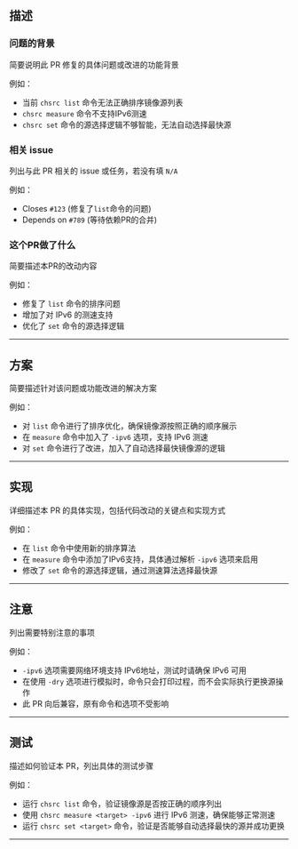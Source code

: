 ## 描述

### 问题的背景

简要说明此 PR 修复的具体问题或改进的功能背景

例如：

- 当前 `chsrc list` 命令无法正确排序镜像源列表
- `chsrc measure` 命令不支持IPv6测速
- `chsrc set` 命令的源选择逻辑不够智能，无法自动选择最快源

### 相关 issue

列出与此 PR 相关的 issue 或任务，若没有填 `N/A`

例如：

- Closes `#123` (修复了`list`命令的问题)
- Depends on `#789` (等待依赖PR的合并)

### 这个PR做了什么

简要描述本PR的改动内容

例如：

- 修复了 `list` 命令的排序问题
- 增加了对 IPv6 的测速支持
- 优化了 `set` 命令的源选择逻辑

---

## 方案

简要描述针对该问题或功能改进的解决方案

例如：

- 对 `list` 命令进行了排序优化，确保镜像源按照正确的顺序展示
- 在 `measure` 命令中加入了 `-ipv6` 选项，支持 IPv6 测速
- 对 `set` 命令进行了改进，加入了自动选择最快镜像源的逻辑

---

## 实现

详细描述本 PR 的具体实现，包括代码改动的关键点和实现方式

例如：

- 在 `list` 命令中使用新的排序算法
- 在 `measure` 命令中添加了IPv6支持，具体通过解析 `-ipv6` 选项来启用
- 修改了 `set` 命令的源选择逻辑，通过测速算法选择最快源

---

## 注意

列出需要特别注意的事项

例如：

- `-ipv6` 选项需要网络环境支持 IPv6地址，测试时请确保 IPv6 可用
- 在使用 `-dry` 选项进行模拟时，命令只会打印过程，而不会实际执行更换源操作
- 此 PR 向后兼容，原有命令和选项不受影响

---

## 测试

描述如何验证本 PR，列出具体的测试步骤

例如：

- 运行 `chsrc list` 命令，验证镜像源是否按正确的顺序列出
- 使用 `chsrc measure <target> -ipv6` 进行 IPv6 测速，确保能够正常测速
- 运行 `chsrc set <target>` 命令，验证是否能够自动选择最快的源并成功更换

---
